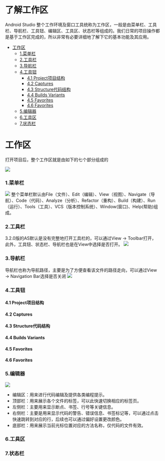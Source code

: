 # 了解工作区 <!-- omit in toc -->
Android Studio 整个工作环境及窗口工具统称为工作区，一般是由菜单栏、工具栏、导航栏、工具钮、编辑区、工具区、状态栏等组成的。我们日常的项目操作都是基于工作区完成的，所以非常有必要详细地了解下它的基本功能及其应用。 
- [工作区](#工作区)
    - [1.菜单栏](#1菜单栏)
    - [2.工具栏](#2工具栏)
    - [3.导航栏](#3导航栏)
    - [4.工具钮](#4工具钮)
      - [4.1 Project项目结构](#41-project项目结构)
      - [4.2 Captures](#42-captures)
      - [4.3 Structure代码结构](#43-structure代码结构)
      - [4.4 Builds Variants](#44-builds-variants)
      - [4.5 Favorites](#45-favorites)
      - [4.6 Favorites](#46-favorites)
    - [5.编辑器](#5编辑器)
    - [6.工具区](#6工具区)
    - [7.状态栏](#7状态栏)
# 工作区
打开项目后，整个工作区就是由如下的七个部分组成的

![](https://brian-1258565516.cos.ap-guangzhou.myqcloud.com/img/工作区.png)

### 1.菜单栏
![](https://brian-1258565516.cos.ap-guangzhou.myqcloud.com/img/菜单栏1.png)
整个菜单栏默认由File（文件）、Edit（编辑）、View（视图）、Navigate（导航）、Code（代码）、Analyze（分析）、Refactor（重构）、Build（构建）、Run（运行）、Tools（工具）、VCS（版本控制系统）、Window(窗口)、Help(帮助)组成。
### 2.工具栏
3.2.0版的AS默认是没有完整地打开工具栏的，可以通过View → Toolbar打开，此外，工具钮、状态栏、导航栏也是在View中选择是否打开。
![](https://brian-1258565516.cos.ap-guangzhou.myqcloud.com/img/工具栏解释.png)

### 3.导航栏
导航栏也称为导航路径，主要是为了方便查看该文件的路径走向，可以通过View → Navigation Bar选择是否关闭
![](https://brian-1258565516.cos.ap-guangzhou.myqcloud.com/img/导航栏.png)

### 4.工具钮
#### 4.1 Project项目结构
#### 4.2 Captures
#### 4.3 Structure代码结构
#### 4.4 Builds Variants
#### 4.5 Favorites
#### 4.6 Favorites


### 5.编辑器
![](https://brian-1258565516.cos.ap-guangzhou.myqcloud.com/img/编辑器.png)

* 编辑区：用来进行代码编辑及提供各类编程提示。
* 顶部栏：用来展示各个文件的标签，可以此快速切换相应的标签页。
* 左侧栏：主要用来显示断点、书签、行号等关键信息。
* 右侧栏：主要是用来显示代码的警告、错误信息、书签标记等，可以通过点击快速跳转到对应的行，后续也可以通过偏好设置更改颜色。
* 底部栏：用来展示当前光标位置对应的方法名称，仅代码的文件有效。
### 6.工具区
### 7.状态栏

